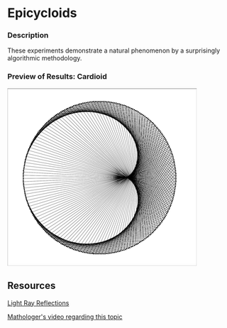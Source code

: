 # Epicycloids

### Description
These experiments demonstrate a natural phenomenon by a surprisingly algorithmic methodology.

### Preview of Results: Cardioid

![Cardioid (300 Points)](etc/outputs/cardioid.png)

## Resources

[Light Ray Reflections](etc/LightsRaysReflections.pdf)

[Mathologer's video regarding this topic](https://youtu.be/qhbuKbxJsk8)
